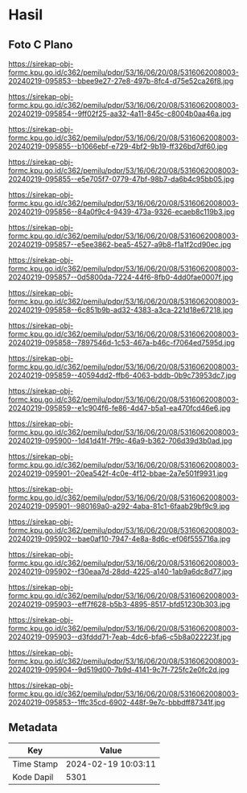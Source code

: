 # Hasil

## Foto C Plano

https://sirekap-obj-formc.kpu.go.id/c362/pemilu/pdpr/53/16/06/20/08/5316062008003-20240219-095853--bbee9e27-27e8-497b-8fc4-d75e52ca26f8.jpg

https://sirekap-obj-formc.kpu.go.id/c362/pemilu/pdpr/53/16/06/20/08/5316062008003-20240219-095854--9ff02f25-aa32-4a11-845c-c8004b0aa46a.jpg

https://sirekap-obj-formc.kpu.go.id/c362/pemilu/pdpr/53/16/06/20/08/5316062008003-20240219-095855--b1066ebf-e729-4bf2-9b19-ff326bd7df60.jpg

https://sirekap-obj-formc.kpu.go.id/c362/pemilu/pdpr/53/16/06/20/08/5316062008003-20240219-095855--e5e705f7-0779-47bf-98b7-da6b4c95bb05.jpg

https://sirekap-obj-formc.kpu.go.id/c362/pemilu/pdpr/53/16/06/20/08/5316062008003-20240219-095856--84a0f9c4-9439-473a-9326-ecaeb8c119b3.jpg

https://sirekap-obj-formc.kpu.go.id/c362/pemilu/pdpr/53/16/06/20/08/5316062008003-20240219-095857--e5ee3862-bea5-4527-a9b8-f1a1f2cd90ec.jpg

https://sirekap-obj-formc.kpu.go.id/c362/pemilu/pdpr/53/16/06/20/08/5316062008003-20240219-095857--0d5800da-7224-44f6-8fb0-4dd0fae0007f.jpg

https://sirekap-obj-formc.kpu.go.id/c362/pemilu/pdpr/53/16/06/20/08/5316062008003-20240219-095858--6c851b9b-ad32-4383-a3ca-221d18e67218.jpg

https://sirekap-obj-formc.kpu.go.id/c362/pemilu/pdpr/53/16/06/20/08/5316062008003-20240219-095858--7897546d-1c53-467a-b46c-f7064ed7595d.jpg

https://sirekap-obj-formc.kpu.go.id/c362/pemilu/pdpr/53/16/06/20/08/5316062008003-20240219-095859--40594dd2-ffb6-4063-bddb-0b9c73953dc7.jpg

https://sirekap-obj-formc.kpu.go.id/c362/pemilu/pdpr/53/16/06/20/08/5316062008003-20240219-095859--e1c904f6-fe86-4d47-b5a1-ea470fcd46e6.jpg

https://sirekap-obj-formc.kpu.go.id/c362/pemilu/pdpr/53/16/06/20/08/5316062008003-20240219-095900--1d41d41f-7f9c-46a9-b362-706d39d3b0ad.jpg

https://sirekap-obj-formc.kpu.go.id/c362/pemilu/pdpr/53/16/06/20/08/5316062008003-20240219-095901--20ea542f-4c0e-4f12-bbae-2a7e501f9931.jpg

https://sirekap-obj-formc.kpu.go.id/c362/pemilu/pdpr/53/16/06/20/08/5316062008003-20240219-095901--980169a0-a292-4aba-81c1-6faab29bf9c9.jpg

https://sirekap-obj-formc.kpu.go.id/c362/pemilu/pdpr/53/16/06/20/08/5316062008003-20240219-095902--bae0af10-7947-4e8a-8d6c-ef06f555716a.jpg

https://sirekap-obj-formc.kpu.go.id/c362/pemilu/pdpr/53/16/06/20/08/5316062008003-20240219-095902--f30eaa7d-28dd-4225-a140-1ab9a6dc8d77.jpg

https://sirekap-obj-formc.kpu.go.id/c362/pemilu/pdpr/53/16/06/20/08/5316062008003-20240219-095903--eff7f628-b5b3-4895-8517-bfd51230b303.jpg

https://sirekap-obj-formc.kpu.go.id/c362/pemilu/pdpr/53/16/06/20/08/5316062008003-20240219-095903--d3fddd71-7eab-4dc6-bfa6-c5b8a022223f.jpg

https://sirekap-obj-formc.kpu.go.id/c362/pemilu/pdpr/53/16/06/20/08/5316062008003-20240219-095904--9d519d00-7b9d-4141-9c7f-725fc2e0fc2d.jpg

https://sirekap-obj-formc.kpu.go.id/c362/pemilu/pdpr/53/16/06/20/08/5316062008003-20240219-095853--1ffc35cd-6902-448f-9e7c-bbbdff87341f.jpg


## Metadata

| Key        | Value               |
| ---------- | ------------------- |
| Time Stamp | 2024-02-19 10:03:11 |
| Kode Dapil | 5301                |



